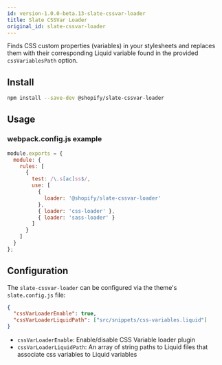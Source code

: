 ```yaml
---
id: version-1.0.0-beta.13-slate-cssvar-loader
title: Slate CSSVar Loader
original_id: slate-cssvar-loader
---
```


Finds CSS custom properties (variables) in your stylesheets and replaces them with their corresponding Liquid variable found in the provided `cssVariablesPath` option.

## Install

```bash
npm install --save-dev @shopify/slate-cssvar-loader
```

## Usage

### webpack.config.js example

```js
module.exports = {
  module: {
    rules: [
      {
        test: /\.s[ac]ss$/,
        use: [
          {
            loader: '@shopify/slate-cssvar-loader'
          },
          { loader: 'css-loader' },
          { loader: 'sass-loader' }
        ]
      }
    ]
  }
};
```

## Configuration

The `slate-cssvar-loader` can be configured via the theme's `slate.config.js` file:

```json
{
  "cssVarLoaderEnable": true,
  "cssVarLoaderLiquidPath": ["src/snippets/css-variables.liquid"]
}
```

- `cssVarLoaderEnable`: Enable/disable CSS Variable loader plugin
- `cssVarLoaderLiquidPath`: An array of string paths to Liquid files that associate css variables to Liquid variables
